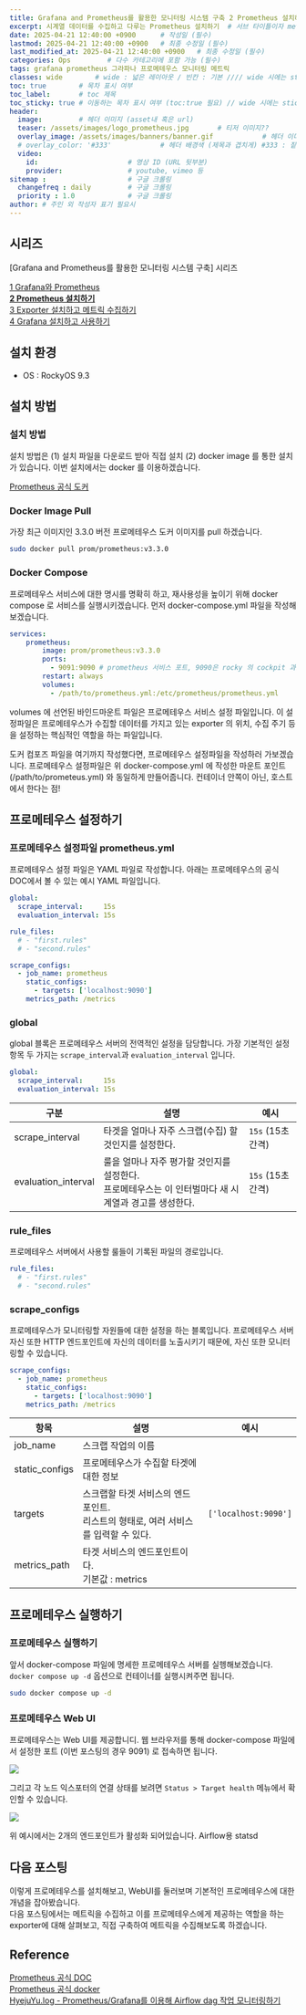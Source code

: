 ```yaml
---
title: Grafana and Prometheus를 활용한 모니터링 시스템 구축 2 Prometheus 설치하기 # 제목 (필수)
excerpt: 시계열 데이터를 수집하고 다루는 Prometheus 설치하기  # 서브 타이틀이자 meta description (필수)
date: 2025-04-21 12:40:00 +0900      # 작성일 (필수)
lastmod: 2025-04-21 12:40:00 +0900   # 최종 수정일 (필수)
last_modified_at: 2025-04-21 12:40:00 +0900   # 최종 수정일 (필수)
categories: Ops         # 다수 카테고리에 포함 가능 (필수)
tags: grafana prometheus 그라파나 프로메테우스 모니터링 메트릭                     # 태그 복수개 가능 (필수)
classes: wide        # wide : 넓은 레이아웃 / 빈칸 : 기본 //// wide 시에는 sticky toc 불가
toc: true        # 목차 표시 여부
toc_label:       # toc 제목
toc_sticky: true # 이동하는 목차 표시 여부 (toc:true 필요) // wide 시에는 sticky toc 불가
header: 
  image:         # 헤더 이미지 (asset내 혹은 url)
  teaser: /assets/images/logo_prometheus.jpg       # 티저 이미지??
  overlay_image: /assets/images/banners/banner.gif            # 헤더 이미지 (제목과 겹치게)
  # overlay_color: '#333'            # 헤더 배경색 (제목과 겹치게) #333 : 짙은 회색 (필수)
  video:
    id:                      # 영상 ID (URL 뒷부분)
    provider:                # youtube, vimeo 등
sitemap :                    # 구글 크롤링
  changefreq : daily         # 구글 크롤링
  priority : 1.0             # 구글 크롤링
author: # 주인 외 작성자 표기 필요시
---
```

<!--postNo: 20250421_001-->

## 시리즈  

\[Grafana and Prometheus를 활용한 모니터링 시스템 구축\] 시리즈  

[1 Grafana와 Prometheus](https://whdrns2013.github.io/ops/20250420_001_grafana_prometheus/)  
<b><u>2 Prometheus 설치하기</u></b>  
[3 Exporter 설치하고 메트릭 수집하기](https://whdrns2013.github.io/ops/20250422_001_exporter/)  
[4 Grafana 설치하고 사용하기](https://whdrns2013.github.io/ops/20250430_001_grafana/)  

## 설치 환경  

- OS : RockyOS 9.3  

## 설치 방법  

### 설치 방법  

설치 방법은 (1) 설치 파일을 다운로드 받아 직접 설치 (2) docker image 를 통한 설치 가 있습니다. 이번 설치에서는 docker 를 이용하겠습니다.  

[Prometheus 공식 도커](https://hub.docker.com/r/prom/prometheus)  
### Docker Image Pull  

가장 최근 이미지인 3.3.0 버전 프로메테우스 도커 이미지를 pull 하겠습니다.  

```bash
sudo docker pull prom/prometheus:v3.3.0
```
### Docker Compose  

프로메테우스 서비스에 대한 명시를 명확히 하고, 재사용성을 높이기 위해 docker compose 로 서비스를 실행시키겠습니다. 먼저 docker-compose.yml 파일을 작성해보겠습니다.  

```yaml
services:
	prometheus:
		image: prom/prometheus:v3.3.0
		ports:
		  - 9091:9090 # prometheus 서비스 포트, 9090은 rocky 의 cockpit 과 중복
		restart: always
		volumes:
		  - /path/to/prometheus.yml:/etc/prometheus/prometheus.yml
```

volumes 에 선언된 바인드마운트 파일은 프로메테우스 서비스 설정 파일입니다. 이 설정파일은 프로메테우스가 수집할 데이터를 가지고 있는 exporter 의 위치, 수집 주기 등을 설정하는 핵심적인 역할을 하는 파일입니다.  

도커 컴포즈 파일을 여기까지 작성했다면, 프로메테우스 설정파일을 작성하러 가보겠습니다. 프로메테우스 설정파일은 위 docker-compose.yml 에 작성한 마운트 포인트(/path/to/prometeus.yml) 와 동일하게 만들어줍니다. 컨테이너 안쪽이 아닌, 호스트에서 한다는 점!  


## 프로메테우스 설정하기  

### 프로메테우스 설정파일 prometheus.yml  

프로메테우스 설정 파일은 YAML 파일로 작성합니다. 아래는 프로메테우스의 공식 DOC에서 볼 수 있는 예시 YAML 파일입니다.  

```yaml
global:
  scrape_interval:     15s
  evaluation_interval: 15s

rule_files:
  # - "first.rules"
  # - "second.rules"

scrape_configs:
  - job_name: prometheus
    static_configs:
      - targets: ['localhost:9090']
    metrics_path: /metrics
```

### global  

global 블록은 프로메테우스 서버의 전역적인 설정을 담당합니다. 가장 기본적인 설정 항목 두 가지는 `scrape_interval`과 `evaluation_interval` 입니다.  

```yaml
global:
  scrape_interval:     15s
  evaluation_interval: 15s
```

| 구분                  | 설명                                                             | 예시             |
| ------------------- | -------------------------------------------------------------- | -------------- |
| scrape_interval     | 타겟을 얼마나 자주 스크랩(수집) 할 것인지를 설정한다.                                | `15s` (15초 간격) |
| evaluation_interval | 룰을 얼마나 자주 평가할 것인지를 설정한다.<br>프로메테우스는 이 인터벌마다 새 시계열과 경고를 생성한다. | `15s` (15초 간격) |

### rule_files  

프로메테우스 서버에서 사용할 룰들이 기록된 파일의 경로입니다.  

```yml
rule_files:
  # - "first.rules"
  # - "second.rules"
```

### scrape_configs  

프로메테우스가 모니터링할 자원들에 대한 설정을 하는 블록입니다. 프로메테우스 서버 자신 또한 HTTP 엔드포인트에 자신의 데이터를 노출시키기 때문에, 자신 또한 모니터링할 수 있습니다.  

```yml
scrape_configs:
  - job_name: prometheus
    static_configs:
      - targets: ['localhost:9090']
    metrics_path: /metrics
```

| 항목             | 설명                                                 | 예시                   |
| -------------- | -------------------------------------------------- | -------------------- |
| job_name       | 스크랩 작업의 이름                                         |                      |
| static_configs | 프로메테우스가 수집할 타겟에 대한 정보                       |                      |
| targets        | 스크랩할 타겟 서비스의 엔드포인트.<br>리스트의 형태로, 여러 서비스를 입력할 수 있다. | `['localhost:9090']` |
| metrics_path   | 타겟 서비스의 엔드포인트이다.<br>기본값 : metrics                  |                      |




## 프로메테우스 실행하기  

### 프로메테우스 실행하기  

앞서 docker-compose 파일에 명세한 프로메테우스 서버를 실헹해보겠습니다. `docker compose up -d` 옵션으로 컨테이너를 실행시켜주면 됩니다.  

```bash
sudo docker compose up -d
```

### 프로메테우스 Web UI  

프로메테우스는 Web UI를 제공합니디. 웹 브라우저를 통해 docker-compose 파일에서 설정한 포트 (이번 포스팅의 경우 9091) 로 접속하면 됩니다.  

![](/assets/images/20250421_001_001.png)  

그리고 각 노드 익스포터의 연결 상태를 보려면 `Status > Target health` 메뉴에서 확인할 수 있습니다.   

![](/assets/images/20250421_001_002.png)  

위 예시에서는 2개의 엔드포인트가 활성화 되어있습니다. Airflow용 statsd


## 다음 포스팅  

이렇게 프로메테우스를 설치해보고, WebUI를 둘러보며 기본적인 프로메테우스에 대한 개념을 잡아봤습니다.  
다음 포스팅에서는 메트릭을 수집하고 이를 프로메테우스에게 제공하는 역할을 하는 exporter에 대해 살펴보고, 직접 구축하여 메트릭을 수집해보도록 하겠습니다.  


## Reference  

[Prometheus 공식 DOC](https://prometheus.io/docs/introduction/overview/)  
[Prometheus 공식 docker](https://hub.docker.com/u/prom)  
[HyejuYu.log - Prometheus/Grafana를 이용해 Airflow dag 작업 모니터링하기](https://velog.io/@dbgpwl34/DataEngineering-PrometheusGrafana%EB%A5%BC-%EC%9D%B4%EC%9A%A9%ED%95%B4-Airflow-dag-%EC%9E%91%EC%97%85-%EB%AA%A8%EB%8B%88%ED%84%B0%EB%A7%81%ED%95%98%EA%B8%B0)  

